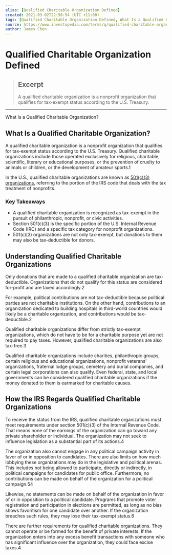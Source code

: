 ```yaml
---
alias: [Qualified Charitable Organization Defined]
created: 2021-03-02T22:58:54 (UTC +11:00)
tags: [Qualified Charitable Organization Defined, What Is a Qualified Charitable Organization?]
source: https://www.investopedia.com/terms/q/qualified-charitable-organization.asp
author: James Chen
---
```


# Qualified Charitable Organization Defined

> ## Excerpt
> A qualified charitable organization is a nonprofit organization that qualifies for tax-exempt status according to the U.S. Treasury.

---

What Is a Qualified Charitable Organization?
## What Is a Qualified Charitable Organization?

A qualified charitable organization is a nonprofit organization that qualifies for tax-exempt status according to the U.S. Treasury. Qualified charitable organizations include those operated exclusively for religious, charitable, scientific, literary or educational purposes, or the prevention of cruelty to animals or children, or the development of amateur sports.1

In the U.S., qualified charitable organizations are known as [501(c)(3) organizations](https://www.investopedia.com/terms/1/501c3-organizations.asp), referring to the portion of the IRS code that deals with the tax treatment of nonprofits.

### Key Takeaways

-   A qualified charitable organization is recognized as tax-exempt in the pursuit of philanthropic, nonprofit, or civic activities.
-   Section 501(c)(3) is the specific portion of the U.S. Internal Revenue Code (IRC) and a specific tax category for nonprofit organizations.
-   501(c)(3) organizations are not only tax-exempt, but donations to them may also be tax-deductible for donors.

## Understanding Qualified Charitable Organizations

Only donations that are made to a qualified charitable organization are tax-deductible. Organizations that do not qualify for this status are considered for-profit and are taxed accordingly.2

For example, political contributions are not tax-deductible because political parties are not charitable institutions. On the other hand, contributions to an organization dedicated to building hospitals in third-world countries would likely be a charitable organization, and contributions would be tax-deductible.2

Qualified charitable organizations differ from strictly tax-exempt organizations, which do not have to be for a charitable purpose yet are not required to pay taxes. However, qualified charitable organizations are also tax-free.3

Qualified charitable organizations include charities, philanthropic groups, certain religious and educational organizations, nonprofit veterans' organizations, fraternal lodge groups, cemetery and burial companies, and certain legal corporations can also qualify. Even federal, state, and local governments can be considered qualified charitable organizations if the money donated to them is earmarked for charitable causes.

## How the IRS Regards Qualified Charitable Organizations

To receive the status from the IRS, qualified charitable organizations must meet requirements under section 501(c)(3) of the Internal Revenue Code. That means none of the earnings of the organization can go toward any private shareholder or individual. The organization may not seek to influence legislation as a substantial part of its actions.4

The organization also cannot engage in any political campaign activity in favor of or in opposition to candidates. There are also limits on how much lobbying these organizations may do in the legislative and political arenas. This includes not being allowed to participate, directly or indirectly, in political campaigns for candidates for public office. Furthermore, no contributions can be made on behalf of the organization for a political campaign.54

Likewise, no statements can be made on behalf of the organization in favor of or in opposition to a political candidate. Programs that promote voter registration and participation in elections are permitted, as long as no bias shows favoritism for one candidate over another. If the organization breaches such rules, they may lose their tax-exempt status.6

There are further requirements for qualified charitable organizations. They cannot operate or be formed for the benefit of private interests. If the organization enters into any excess benefit transactions with someone who has significant influence over the organization, they could face excise taxes.4
